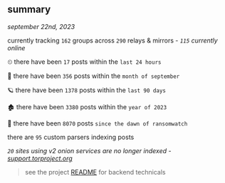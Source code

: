 
## summary
_september 22nd, 2023_

currently tracking `162` groups across `290` relays & mirrors - _`115` currently online_

⏲ there have been `17` posts within the `last 24 hours`

🦈 there have been `356` posts within the `month of september`

🪐 there have been `1378` posts within the `last 90 days`

🏚 there have been `3380` posts within the `year of 2023`

🦕 there have been `8070` posts `since the dawn of ransomwatch`

there are `95` custom parsers indexing posts

_`20` sites using v2 onion services are no longer indexed - [support.torproject.org](https://support.torproject.org/onionservices/v2-deprecation/)_

> see the project [README](https://github.com/joshhighet/ransomwatch#ransomwatch--) for backend technicals
